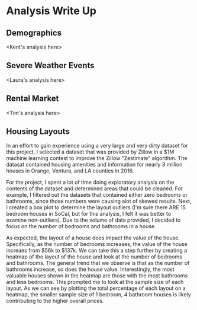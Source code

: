 # Analysis Write Up

## Demographics
<Kent's analysis here>

## Severe Weather Events
<Laura's analysis here>

## Rental Market
<Tim's analysis here>

## Housing Layouts 
In an effort to gain experience using a very large and very dirty dataset for this project, I selected a dataset that was provided by Zillow in a $1M machine learning contest to improve the Zillow "Zestimate" algorithm.  The datasat contained housing amenities and information for nearly 3 million houses in Orange, Ventura, and LA counties in 2016.  

For the project, I spent a lot of time doing exploratory analysis on the contents of the dataset and determined areas that could be cleaned.  For example, I filtered out the datasets that contained either zero bedrooms or bathrooms, since those numbers were causing alot of skewed results.  Next, I created a box plot to determine the layout outliers (I'm sure there ARE 15 bedroom houses in SoCal, but for this analysis, I felt it was better to examine non-outliers).  Due to the volume of data provided, I decided to focus on the number of bedrooms and bathrooms in a house.

As expected, the layout of a house does impact the value of the house.  Specifically, as the number of bedrooms increases, the value of the house increaes from $56k to $137k. We can take this a step further by creating a heatmap of the layout of the house and look at the number of bedrooms and bathrooms.  The general trend that we observe is that as the number of bathrooms increase, so does the house value.  Interestingly, the most valuable houses shown in the heatmap are those with the most bathrooms and less bedrooms.  This prompted me to look at the sample size of each layout.  As we can see by plotting the total percentage of each layout on a heatmap, the smaller sample size of 1 bedroom, 4 bathroom houses is likely contributing to the higher overall prices.  